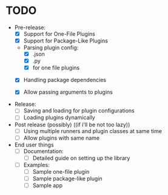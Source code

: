 # TODO

- Pre-release:
    - [X] Support for One-File Plugins
    - [X] Support for Package-Like Plugins

    - Parsing plugin config:
        - [X] .json
        - [X] .py
        - [X] for one file plugins

    - [X] Handling package dependencies

    - [X] Allow passing arguments to plugins

- Release:
    - [ ] Saving and loading for plugin configurations
    - [ ] Loading plugins dynamically

- Post release (possibly) ((if i'll be not too lazy))
    - [ ] Using multiple runners and plugin classes at same time
    - [ ] Allow plugins with same name

- End user things
    - [ ] Documentation:
        - [ ] Detailed guide on setting up the library
    - [ ] Examples:
        - [ ] Sample one-file plugin
        - [ ] Sample package-like plugin
        - [ ] Sample app
